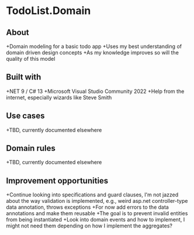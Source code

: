 # TodoList.Domain
## About
+Domain modeling for a basic todo app
+Uses my best understanding of domain driven design concepts
+As my knowledge improves so will the quality of this model
## Built with
+NET 9 / C# 13
+Microsoft Visual Studio Community 2022
+Help from the internet, especially wizards like Steve Smith
## Use cases
+TBD, currently documented elsewhere
## Domain rules
+TBD, currently documented elsewhere
## Improvement opportunities
+Continue looking into specifications and guard clauses, I'm not jazzed about the way validation is implemented, e.g., weird asp.net controller-type data annotation, throws exceptions
+For now add errors to the data annotations and make them reusable
+The goal is to prevent invalid entities from being instantiated
+Look into domain events and how to implement, I might not need them depending on how I implement the aggregates?
